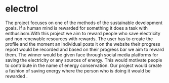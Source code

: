 # electrol
The project focuses on one of the methods of  the sustainable development goals.
If a human mind is rewarded for something it does a task with enthusiasm.With this project we aim to reward people who save electricity and non renewable resources with rewards.
The user has to create the profile and the moment an individual posts it on the website their progress report would be recorded and based on their progress bar we aim to reward them.
The winner would be given face through social media platforms for saving the electricity or any sources of energy.
This would motivate people to contribute in the name of energy conservation.
Our project would  create a fashion of saving energy where the person who is doing it would be rewarded .
